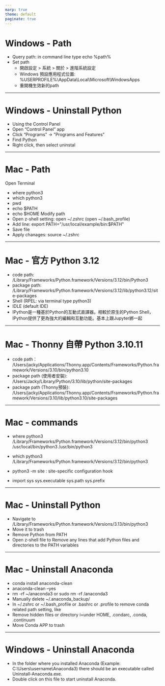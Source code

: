 ```yaml
---
marp: true
theme: default
paginate: true
---
```

# Windows - Path
- Query path: in command line type echo %path%
- Set path
  - 開啟設定 > 系統 > 關於 > 進階系統設定
  - Windows 預設應用程式位置: %USERPROFILE%\AppData\Local\Microsoft\WindowsApps
  - 重開機生效新的path
---
# Windows - Uninstall Python
- Using the Control Panel
- Open “Control Panel” app
- Click “Programs” -> ”Programs and Features”
- Find Python
- Right click, then select uninstal
---
# Mac - Path
Open Terminal
- where python3
- which python3
- pwd
- echo $PATH
- echo $HOME
Modify path
- Open z-shell setting: open ~/.zshrc (open ~/.bash_profile)
- Add line: export PATH="/usr/local/example/bin:$PATH" 
- Save file
- Apply chanages: source ~/.zshrc

---
# Mac - 官方 Python 3.12
- code path: /Library/Frameworks/Python.framework/Versions/3.12/bin/Python3
- package path: /Library/Frameworks/Python.framework/Versions/3.12/lib/python3.12/site-packages
- Shell (RPEL: via terminal type python3)
- IDLE (default IDE)
- IPython是一種基於Python的互動式直譯器。相較於原生的Python Shell，IPython提供了更為強大的編輯和互動功能。基本上跟Jupyter綁一起

---
# Mac - Thonny 自帶 Python 3.10.11
- code path： /Users/jacky/Applications/Thonny.app/Contents/Frameworks/Python.framework/Versions/3.10/bin/python3.10
- package path (使用者安裝):  /Users/Jacky/Library/Python/3.10/lib/python/site-packages
- package path (Thonny預裝): /Users/jacky/Applications/Thonny.app/Contents/Frameworks/Python.framework/Versions/3.10/lib/python3.10/site-packages
---
# Mac - commands
- where python3
/Library/Frameworks/Python.framework/Versions/3.12/bin/python3
/usr/local/bin/python3
/usr/bin/python3

- which python3
/Library/Frameworks/Python.framework/Versions/3.12/bin/python3

- python3 -m site : site-specific configuration hook
- import sys
  sys.executable
  sys.path
  sys.prefix

---
# Mac - Uninstall Python
- Navigate to /Library/Frameworks/Python.framework/Versions/3.13/bin/python3
- Move it to trash
- Remove Python from PATH
- Open z-shell file to Remove any lines that add Python files and directories to the PATH variables

---
# Mac - Uninstall Anaconda
- conda install anaconda-clean
- anaconda-clean –yes
- rm -rf ~/anaconda3 or sudo rm -rf /anaconda3
- Manually delete ~/.anaconda_backup/<timestamp>
- In ~/.zshrc or ~/.bash_profile or .bashrc or .profile to remove conda related path setting, like
- Remove hidden files or directory i=under HOME, .condarc, .conda, .continuum
- Move Conda APP to trash 
---
# Windows - Uninstall Anaconda
- In the folder where you installed Anaconda (Example: C:\Users\username\Anaconda3) there should be an executable called Uninstall-Anaconda.exe. 
- Double click on this file to start uninstall Anaconda.



